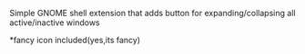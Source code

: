 Simple GNOME shell extension that adds button for expanding/collapsing all active/inactive windows

*fancy icon included(yes,its fancy)
